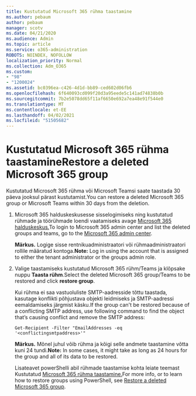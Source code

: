 ```yaml
---
title: Kustutatud Microsoft 365 rühma taastamine
ms.author: pebaum
author: pebaum
manager: scotv
ms.date: 04/21/2020
ms.audience: Admin
ms.topic: article
ms.service: o365-administration
ROBOTS: NOINDEX, NOFOLLOW
localization_priority: Normal
ms.collection: Adm_O365
ms.custom:
- "98"
- "1200024"
ms.assetid: bc0396ea-c426-4d1d-bb89-ced602d06fb6
ms.openlocfilehash: 6f640093cd099f20d3a95eede5c141ad74838b0b
ms.sourcegitcommit: 7b2e5078dd65f11af6650e692a7ea48e91f544e0
ms.translationtype: MT
ms.contentlocale: et-EE
ms.lasthandoff: 04/02/2021
ms.locfileid: "51505682"
---
```

# <a name="restore-a-deleted-microsoft-365-group"></a><span data-ttu-id="4dc5a-102">Kustutatud Microsoft 365 rühma taastamine</span><span class="sxs-lookup"><span data-stu-id="4dc5a-102">Restore a deleted Microsoft 365 group</span></span>

<span data-ttu-id="4dc5a-103">Kustutatud Microsoft 365 rühma või Microsoft Teamsi saate taastada 30 päeva jooksul pärast kustutamist.</span><span class="sxs-lookup"><span data-stu-id="4dc5a-103">You can restore a deleted Microsoft 365 group or Microsoft Teams within 30 days from the deletion.</span></span>

1. <span data-ttu-id="4dc5a-104">Microsoft 365 halduskeskusesse sisselogimiseks ning kustutatud rühmade ja töörühmade loendi vaatamiseks avage [Microsoft 365 halduskeskus.](https://aka.ms/RestoreDeletedGroup)</span><span class="sxs-lookup"><span data-stu-id="4dc5a-104">To login to Microsoft 365 admin center and list the deleted groups and teams, go to the [Microsoft 365 admin center](https://aka.ms/RestoreDeletedGroup).</span></span>

    <span data-ttu-id="4dc5a-105">**Märkus.** Logige sisse rentnikuadministraatori või rühmaadministraatori rollile määratud kontoga.</span><span class="sxs-lookup"><span data-stu-id="4dc5a-105">**Note:** Log in using the account that is assigned to either the tenant administrator or the groups admin role.</span></span>

1. <span data-ttu-id="4dc5a-106">Valige taastamiseks kustutatud Microsoft 365 rühm/Teams ja klõpsake nuppu **Taasta rühm**.</span><span class="sxs-lookup"><span data-stu-id="4dc5a-106">Select the deleted Microsoft 365 group/Teams to be restored and click **restore group**.</span></span>

    <span data-ttu-id="4dc5a-107">Kui rühma ei saa vastuoluliste SMTP-aadresside tõttu taastada, kasutage konflikti põhjustava objekti leidmiseks ja SMTP-aadressi eemaldamiseks järgmist käsku.</span><span class="sxs-lookup"><span data-stu-id="4dc5a-107">If the group can't be restored because of a conflicting SMTP address, use following command to find the object that’s causing conflict and remove the SMTP address:</span></span>

    `Get-Recipient -Filter "EmailAddresses -eq '<conflictingsmtpaddress>'"`

    <span data-ttu-id="4dc5a-108">**Märkus.** Mõnel juhul võib rühma ja kõigi selle andmete taastamine võtta kuni 24 tundi.</span><span class="sxs-lookup"><span data-stu-id="4dc5a-108">**Note:** In some cases, it might take as long as 24 hours for the group and all of its data to be restored.</span></span>

    <span data-ttu-id="4dc5a-109">Lisateavet powerShelli abil rühmade taastamise kohta leiate teemast Kustutatud [Microsoft 365 rühma taastamine.](https://go.microsoft.com/fwlink/?linkid=867802)</span><span class="sxs-lookup"><span data-stu-id="4dc5a-109">For more info, or to learn how to restore groups using PowerShell, see [Restore a deleted Microsoft 365 group](https://go.microsoft.com/fwlink/?linkid=867802).</span></span>